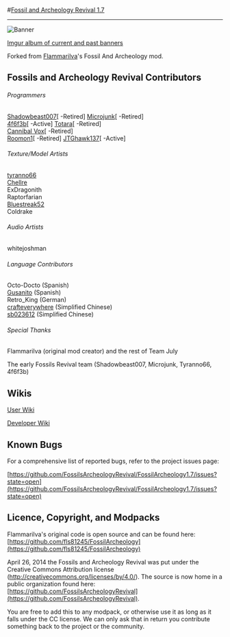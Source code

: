 #[Fossil and Archeology Revival 1.7](http://www.minecraftforum.net/topic/1708636-)
***
![Banner](http://i.imgur.com/qi6XOQZ.png)

[Imgur album of current and past banners](http://imgur.com/a/hBe0h)

Forked from [Flammarilva](https://github.com/fls81245)'s Fossil And Archeology mod.

## Fossils and Archeology Revival Contributors

###### Programmers  
[Shadowbeast007](https://github.com/Shadowbeast)[ -Retired]
[Microjunk](https://github.com/Microjunk)[ -Retired]  
[4f6f3b](https://github.com/4f6f3b)[ -Active]
[Totara](https://github.com/TotaraStudios)[ -Retired]  
[Cannibal Vox](https://github.com/CannibalVox)[ -Retired]  
[Roomon1](https://github.com/Roomon1)[ -Retired]
[JTGhawk137](https://github.com/JTGhawk137)[ -Active]

###### Texture/Model Artists  
[tyranno66](https://github.com/tyranno66)  
[Chellre](https://github.com/Chellre)  
ExDragonith  
Raptorfarian  
[Bluestreak52](https://github.com/Bluestreak52)  
Coldrake  

###### Audio Artists  
whitejoshman  

###### Language Contributors  
Octo-Docto (Spanish)  
[Gusanito](https://github.com/Gusanito) (Spanish)  
Retro_King (German)  
[crafteverywhere](https://github.com/crafteverywhere) (Simplified Chinese)  
[sb023612](https://github.com/sb023612) (Simplified Chinese)  

###### Special Thanks
Flammarilva (original mod creator) and the rest of Team July

The early Fossils Revival team (Shadowbeast007, Microjunk, Tyranno66, 4f6f3b)



## Wikis
[User Wiki](http://fossils-archeology.wikia.com/)

[Developer Wiki](https://github.com/FossilsArcheologyRevival/FossilArcheology/wiki)


## Known Bugs
For a comprehensive list of reported bugs, refer to the project issues page:

[https://github.com/FossilsArcheologyRevival/FossilArcheology1.7/issues?state=open](https://github.com/FossilsArcheologyRevival/FossilArcheology1.7/issues?state=open)


## Licence, Copyright, and Modpacks
Flammarilva's original code is open source and can be found here: [https://github.com/fls81245/FossilArcheology](https://github.com/fls81245/FossilArcheology)

April 26, 2014 the Fossils and Archeology Revival was put under the Creative Commons Attribution license (http://creativecommons.org/licenses/by/4.0/). 
The source is now home in a public organization found here: [https://github.com/FossilsArcheologyRevival](https://github.com/FossilsArcheologyRevival).

You are free to add this to any modpack, or otherwise use it as long as it falls under the CC license. We can only ask that in return you contribute something back to the project or the community.

